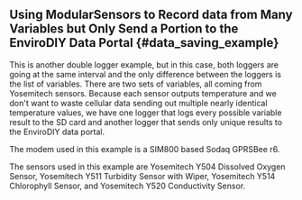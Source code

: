 ## Using ModularSensors to Record data from Many Variables but Only Send a Portion to the EnviroDIY Data Portal {#data_saving_example}

This is another double logger example, but in this case, both loggers are going at the same interval and the only difference between the loggers is the list of variables.
There are two sets of variables, all coming from Yosemitech sensors.  Because each sensor outputs temperature and we don't want to waste cellular data sending out multiple nearly identical temperature values, we have one logger that logs every possible variable result to the SD card and another logger that sends only unique results to the EnviroDIY data portal.

The modem used in this example is a SIM800 based Sodaq GPRSBee r6.

The sensors used in this example are Yosemitech Y504 Dissolved Oxygen Sensor, Yosemitech Y511 Turbidity Sensor with Wiper, Yosemitech Y514 Chlorophyll Sensor, and Yosemitech Y520 Conductivity Sensor.
